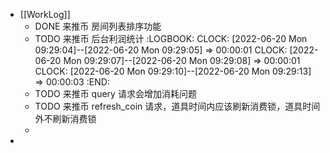 - [[WorkLog]]
	- DONE 来推币 房间列表排序功能
	- TODO 来推币 后台利润统计
	  :LOGBOOK:
	  CLOCK: [2022-06-20 Mon 09:29:04]--[2022-06-20 Mon 09:29:05] =>  00:00:01
	  CLOCK: [2022-06-20 Mon 09:29:07]--[2022-06-20 Mon 09:29:08] =>  00:00:01
	  CLOCK: [2022-06-20 Mon 09:29:10]--[2022-06-20 Mon 09:29:13] =>  00:00:03
	  :END:
	- TODO 来推币 query 请求会增加消耗问题
	- TODO 来推币 refresh_coin 请求，道具时间内应该刷新消费锁，道具时间外不刷新消费锁
	-
-